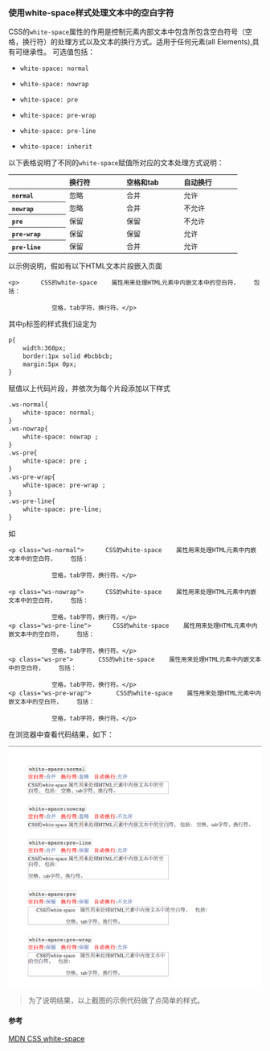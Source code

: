 ### 使用white-space样式处理文本中的空白字符

CSS的`white-space`属性的作用是控制元素内部文本中包含所包含空白符号（空格，换行符）的处理方式以及文本的换行方式。适用于任何元素(all Elements),具有可继承性。
可选值包括：

+ `white-space: normal`
+ `white-space: nowrap`
+ `white-space: pre`
+ `white-space: pre-wrap`
+ `white-space: pre-line`

+ `white-space: inherit`

以下表格说明了不同的`white-space`赋值所对应的文本处理方式说明：

<table style="text-align:left">
 <thead>
  <tr>
   <th style="width:100px">&nbsp;</th>
   <th style="width:100px">换行符</th>
   <th style="width:100px">空格和tab</th>
   <th style="width:100px">自动换行</th>
  </tr>
 </thead>
 <tbody>
  <tr>
   <th><code>normal</code></th>
   <td>忽略</td>
   <td>合并</td>
   <td>允许</td>
  </tr>
  <tr>
   <th><code>nowrap</code></th>
   <td>忽略</td>
   <td>合并</td>
   <td>不允许</td>
  </tr>
  <tr>
   <th><code>pre</code></th>
   <td>保留</td>
   <td>保留</td>
   <td>不允许</td>
  </tr>
  <tr>
   <th><code>pre-wrap</code></th>
   <td>保留</td>
   <td>保留</td>
   <td>允许</td>
  </tr>
  <tr>
   <th><code>pre-line</code></th>
   <td>保留</td>
   <td>合并</td>
   <td>允许</td>
  </tr>
 </tbody>
</table>

以示例说明，假如有以下HTML文本片段嵌入页面

	<p>      CSS的white-space    属性用来处理HTML元素中内嵌文本中的空白符，    包括：

				空格，tab字符，换行符。</p>

其中`p`标签的样式我们设定为

	p{
		width:360px;
		border:1px solid #bcbbcb;
		margin:5px 0px;
	}

赋值以上代码片段，并依次为每个片段添加以下样式

	.ws-normal{
		white-space: normal;
	}
	.ws-nowrap{
		white-space: nowrap ;
	}
	.ws-pre{
		white-space: pre ;
	}
	.ws-pre-wrap{
		white-space: pre-wrap ;
	}
	.ws-pre-line{
		white-space: pre-line;
	}

如

	<p class="ws-normal">      CSS的white-space    属性用来处理HTML元素中内嵌文本中的空白符，    包括：

				空格，tab字符，换行符。</p>
 
	<p class="ws-nowrap">      CSS的white-space    属性用来处理HTML元素中内嵌文本中的空白符，    包括：

				空格，tab字符，换行符。</p>	
	<p class="ws-pre-line">      CSS的white-space    属性用来处理HTML元素中内嵌文本中的空白符，    包括：

				空格，tab字符，换行符。</p>
	<p class="ws-pre">       CSS的white-space    属性用来处理HTML元素中内嵌文本中的空白符，    包括：

				空格，tab字符，换行符。</p>
	<p class="ws-pre-wrap">       CSS的white-space    属性用来处理HTML元素中内嵌文本中的空白符，    包括：

				空格，tab字符，换行符。</p>	

在浏览器中查看代码结果，如下：

![white-space](1.png)

>为了说明结果，以上截图的示例代码做了点简单的样式。
#### 参考
[MDN CSS white-space](https://developer.mozilla.org/en-US/docs/Web/CSS/white-space)

